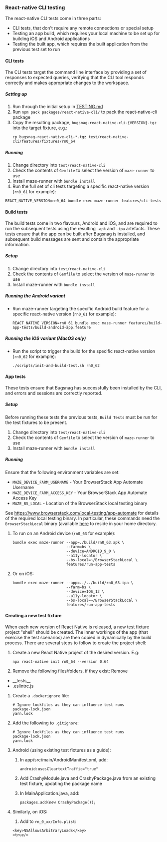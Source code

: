 ### React-native CLI testing

The react-native CLI tests come in three parts:

- CLI tests, that don't require any remote connections or special setup
- Testing an app build, which requires your local machine to be set up for building iOS and Android applications
- Testing the built app, which requires the built application from the previous test set to run

#### CLI tests

The CLI tests target the command line interface by providing a set of responses to expected queries, verifying that the CLI tool responds correctly and makes appropriate changes to the workspace.

##### Setting up

1. Run through the initial setup in [TESTING.md](../../TESTING.md)
1. Run `npm pack packages/react-native-cli/` to pack the react-native-cli package
1. Copy the resulting package, `bugsnag-react-native-cli-{VERSION}.tgz` into the target fixture, e.g.:
    ```shell script
    cp bugsnag-react-native-cli-*.tgz test/react-native-cli/features/fixtures/rn0_64
    ```

##### Running

1. Change directory into `test/react-native-cli`
1. Check the contents of `Gemfile` to select the version of `maze-runner` to use
1. Install maze-runner with `bundle install`
1. Run the full set of cli tests targeting a specific react-native version (`rn0_61` for example):
  ```shell script
  REACT_NATIVE_VERSION=rn0_64 bundle exec maze-runner features/cli-tests
  ```

#### Build tests

The build tests come in two flavours, Android and iOS, and are required to run the subsequent tests using the resulting `.apk` and `.ipa` artefacts.  These tests ensure that the app can be built after Bugsnag is installed, and subsequent build messages are sent and contain the appropriate information.

##### Setup

1. Change directory into `test/react-native-cli`
1. Check the contents of `Gemfile` to select the version of `maze-runner` to use
1. Install maze-runner with `bundle install`

##### Running the Android variant

- Run maze-runner targeting the specific Android build feature for a specific react-native version (`rn0_61` for example):
  ```shell script
  REACT_NATIVE_VERSION=rn0_61 bundle exec maze-runner features/build-app-tests/build-android-app.feature
  ```

##### Running the iOS variant (MacOS only)

- Run the script to trigger the build for the specific react-native version (`rn0_62` for example):
  ```shell script
  ./scripts/init-and-build-test.sh rn0_62
  ```

#### App tests

These tests ensure that Bugsnag has successfully been installed by the CLI, and errors and sessions are correctly reported.

##### Setup

Before running these tests the previous tests, `Build Tests` must be run for the test fixtures to be present.

1. Change directory into `test/react-native-cli`
1. Check the contents of `Gemfile` to select the version of `maze-runner` to use
1. Install maze-runner with `bundle install`

##### Running

Ensure that the following environment variables are set:
- `MAZE_DEVICE_FARM_USERNAME` - Your BrowserStack App Automate Username
- `MAZE_DEVICE_FARM_ACCESS_KEY` - Your BrowserStack App Automate Access Key
- `MAZE_BS_LOCAL` - Location of the BrowserStack local testing binary

See https://www.browserstack.com/local-testing/app-automate for details of the required local testing binary. In
particular, these commands need the `BrowserStackLocal` binary (available 
[here](https://www.browserstack.com/local-testing/releases) to reside in your home directory.

1. To run on an Android device (`rn0_63` for example):
    ```shell script
    bundle exec maze-runner --app=./build/rn0_63.apk \
                            --farm=bs \
                            --device=ANDROID_9_0 \
                            --a11y-locator \
                            --bs-local=~/BrowserStackLocal \
                            features/run-app-tests
    ```
1. Or on iOS:
    ```shell script
    bundle exec maze-runner --app=../../build/rn0_63.ipa \
                            --farm=bs \
                            --device=IOS_13 \
                            --a11y-locator \
                            --bs-local=~/BrowserStackLocal \
                            features/run-app-tests
    ```

#### Creating a new test fixture

When each new version of React Native is released, a new test fixture project "shell" should be created.  The inner
workings of the app (that exercise the test scenarios) are then copied in dynamically by the build process.  There are
several steps to follow to create the project shell:

1. Create a new React Native project of the desired version.  E.g:
    ```
    npx react-native init rn0_64 --version 0.64
    ```
1. Remove the following files/folders, if they exist:
Remove 
- \_\_tests\_\_
- .eslintrc.js

1. Create a `.dockerignore` file:
    ```
    # Ignore lockfiles as they can influence test runs
    package-lock.json
    yarn.lock
    ```

1. Add the following to `.gitignore`:
    ```
    # Ignore lockfiles as they can influence test runs
    package-lock.json
    yarn.lock
    ```

1. Android (using existing test fixtures as a guide):

    1.  In app/src/main/AndroidManifest.xml, add:
        ```
        android:usesCleartextTraffic="true"
        ```
    1.  Add CrashyModule.java and CrashyPackage.java from an existing test fixture, updating the package name

    1.  In MainApplication.java, add:
        ```
        packages.add(new CrashyPackage());
        ```

1. Similarly, on iOS:
    1. Add to `rn_0_xx/Info.plist`:
    ```
    <key>NSAllowsArbitraryLoads</key>
    <true/>
    ```
